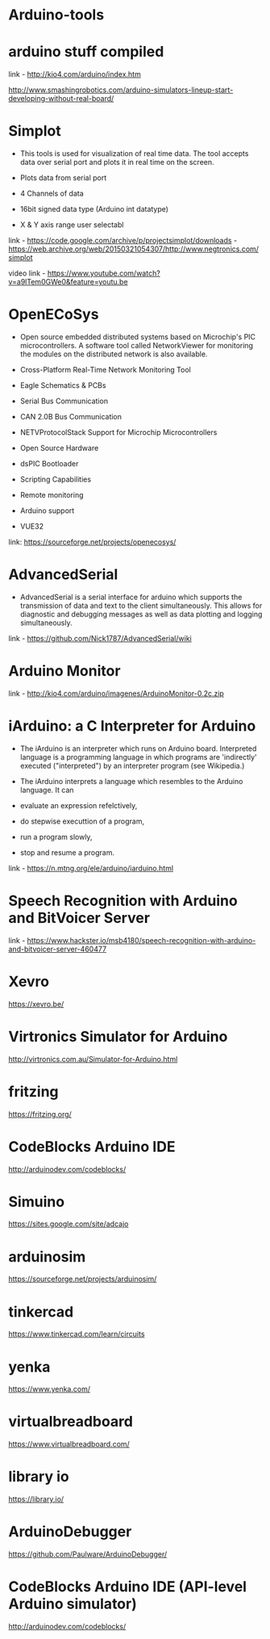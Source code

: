 # Arduino-tools

# arduino stuff compiled
link - http://kio4.com/arduino/index.htm

http://www.smashingrobotics.com/arduino-simulators-lineup-start-developing-without-real-board/

# Simplot
* This tools is used for visualization of real time data. The tool accepts data over serial port and plots it in real time on the screen. 

* Plots data from serial port

* 4 Channels of data

* 16bit signed data type (Arduino int datatype)

* X & Y axis range user selectabl

link - https://code.google.com/archive/p/projectsimplot/downloads
     - https://web.archive.org/web/20150321054307/http://www.negtronics.com/simplot

video link - https://www.youtube.com/watch?v=a9lTem0GWe0&feature=youtu.be



# OpenECoSys
* Open source embedded distributed systems based on Microchip's PIC microcontrollers. A software tool called NetworkViewer for monitoring the modules on the distributed network is also available.

* Cross-Platform Real-Time Network Monitoring Tool
* Eagle Schematics & PCBs
* Serial Bus Communication
* CAN 2.0B Bus Communication
* NETVProtocolStack Support for Microchip Microcontrollers
* Open Source Hardware
* dsPIC Bootloader
* Scripting Capabilities                                           
* Remote monitoring
* Arduino support
* VUE32 

link: https://sourceforge.net/projects/openecosys/




# AdvancedSerial
* AdvancedSerial is a serial interface for arduino which supports the transmission of data and text to the client simultaneously. This allows for diagnostic and debugging messages as well as data plotting and logging simultaneously.

link - https://github.com/Nick1787/AdvancedSerial/wiki


# Arduino Monitor
link - http://kio4.com/arduino/imagenes/ArduinoMonitor-0.2c.zip

# iArduino: a C Interpreter for Arduino
* The iArduino is an interpreter which runs on Arduino board. Interpreted language is a programming language in which programs are 'indirectly' executed ("interpreted") by an interpreter program (see Wikipedia.)

* The iArduino interprets a language which resembles to the Arduino language. It can

* evaluate an expression refelctively,
* do stepwise executtion of a program,
* run a program slowly,
* stop and resume a program.

link - https://n.mtng.org/ele/arduino/iarduino.html


# Speech Recognition with Arduino and BitVoicer Server
link - https://www.hackster.io/msb4180/speech-recognition-with-arduino-and-bitvoicer-server-460477

# Xevro
https://xevro.be/

# Virtronics Simulator for Arduino
http://virtronics.com.au/Simulator-for-Arduino.html

# fritzing
https://fritzing.org/

# CodeBlocks Arduino IDE
http://arduinodev.com/codeblocks/

# Simuino
https://sites.google.com/site/adcajo

# arduinosim
https://sourceforge.net/projects/arduinosim/

# tinkercad
https://www.tinkercad.com/learn/circuits

# yenka
https://www.yenka.com/

# virtualbreadboard
https://www.virtualbreadboard.com/

# library io
https://library.io/

# ArduinoDebugger
https://github.com/Paulware/ArduinoDebugger/

# CodeBlocks Arduino IDE (API-level Arduino simulator)
http://arduinodev.com/codeblocks/

















